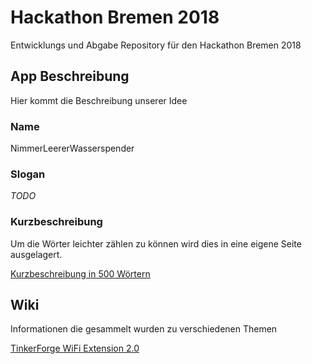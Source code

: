 # Hackathon Bremen 2018

Entwicklungs und Abgabe Repository für den Hackathon Bremen 2018

## App Beschreibung

Hier kommt die Beschreibung unserer Idee

### Name

NimmerLeererWasserspender

### Slogan

*TODO*

### Kurzbeschreibung

Um die Wörter leichter zählen zu können wird dies in eine eigene Seite ausgelagert.

[Kurzbeschreibung in 500 Wörtern](/short_description.md)

## Wiki

Informationen die gesammelt wurden zu verschiedenen Themen

[TinkerForge WiFi Extension 2.0](/wiki/tinker_wifi.md)
